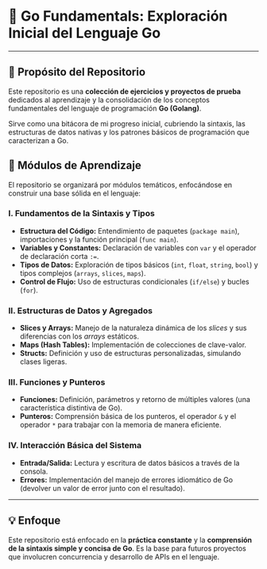 # 🐹 Go Fundamentals: Exploración Inicial del Lenguaje Go

---

## 🎯 Propósito del Repositorio

Este repositorio es una **colección de ejercicios y proyectos de prueba** dedicados al aprendizaje y la consolidación de los conceptos fundamentales del lenguaje de programación **Go (Golang)**.

Sirve como una bitácora de mi progreso inicial, cubriendo la sintaxis, las estructuras de datos nativas y los patrones básicos de programación que caracterizan a Go.

## 🚀 Módulos de Aprendizaje

El repositorio se organizará por módulos temáticos, enfocándose en construir una base sólida en el lenguaje:

### I. Fundamentos de la Sintaxis y Tipos

* **Estructura del Código:** Entendimiento de paquetes (`package main`), importaciones y la función principal (`func main`).
* **Variables y Constantes:** Declaración de variables con `var` y el operador de declaración corta `:=`.
* **Tipos de Datos:** Exploración de tipos básicos (`int`, `float`, `string`, `bool`) y tipos complejos (`arrays`, `slices`, `maps`).
* **Control de Flujo:** Uso de estructuras condicionales (`if/else`) y bucles (`for`).

### II. Estructuras de Datos y Agregados

* **Slices y Arrays:** Manejo de la naturaleza dinámica de los *slices* y sus diferencias con los *arrays* estáticos.
* **Maps (Hash Tables):** Implementación de colecciones de clave-valor.
* **Structs:** Definición y uso de estructuras personalizadas, simulando clases ligeras.

### III. Funciones y Punteros

* **Funciones:** Definición, parámetros y retorno de múltiples valores (una característica distintiva de Go).
* **Punteros:** Comprensión básica de los punteros, el operador `&` y el operador `*` para trabajar con la memoria de manera eficiente.

### IV. Interacción Básica del Sistema

* **Entrada/Salida:** Lectura y escritura de datos básicos a través de la consola.
* **Errores:** Implementación del manejo de errores idiomático de Go (devolver un valor de error junto con el resultado).

---

## 💡 Enfoque

Este repositorio está enfocado en la **práctica constante** y la **comprensión de la sintaxis simple y concisa de Go**. Es la base para futuros proyectos que involucren concurrencia y desarrollo de APIs en el lenguaje.